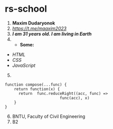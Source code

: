 # rs-school
1. **Maxim Dudaryonok**
2. *https://t.me/maaxim2023*
3. ***I am 31 years old. I am living in Earth***
4. * **Some:**
+ _HTML_
+ _CSS_
+ _JavaScript_
5. 
```
function compose(...func) {
    return function(x) {
      return  func.reduceRight((acc, func) => 
                        func(acc), x)
    }
}
```
6. BNTU, Faculty of Civil Engineering
7. B2
